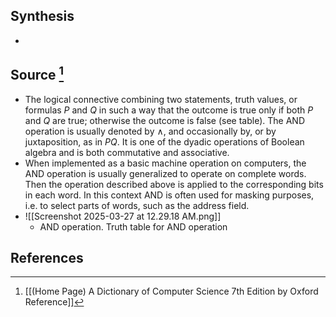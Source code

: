 ## Synthesis
- 
## Source [^1]
- The logical connective combining two statements, truth values, or formulas $P$ and $Q$ in such a way that the outcome is true only if both $P$ and $Q$ are true; otherwise the outcome is false (see table). The AND operation is usually denoted by $\land$, and occasionally by, or by juxtaposition, as in $P Q$. It is one of the dyadic operations of Boolean algebra and is both commutative and associative.
- When implemented as a basic machine operation on computers, the AND operation is usually generalized to operate on complete words. Then the operation described above is applied to the corresponding bits in each word. In this context AND is often used for masking purposes, i.e. to select parts of words, such as the address field.
- ![[Screenshot 2025-03-27 at 12.29.18 AM.png]]
	- AND operation. Truth table for AND operation
## References

[^1]: [[(Home Page) A Dictionary of Computer Science 7th Edition by Oxford Reference]]